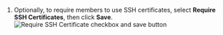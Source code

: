 1. Optionally, to require members to use SSH certificates, select **Require SSH Certificates**, then click **Save**.
   ![Require SSH Certificate checkbox and save button](/assets/images/help/organizations/require-ssh-cert.png)
